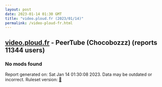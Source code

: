 ```yaml
---
layout: post
date: 2023-01-14 01:30 GMT
title: "video.ploud.fr (2023/01/14)"
permalink: /video-ploud-fr.html
---
```


## [video.ploud.fr](https://video.ploud.fr) - PeerTube (Chocobozzz) (reports 11344 users)

### No mods found

Report generated on: Sat Jan 14 01:30:08 2023. Data may be outdated or incorrect.
Ruleset version: [🧁](/version-cupcake)
